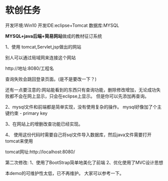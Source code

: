 # 软创任务

开发环境:Win10
开发IDE:eclipse+Tomcat
数据库:MYSQL

**MYSQL+java后端+简易网站**做成的教材征订系统

1、使用 tomcat,Servlet,jsp做出的网站


别人可以通过局域网来连接这个网站

http://地址:8080/工程名

查询失败会跳回登录页面。(是不是要改一下？)

还有一点要注意的:网站能看到的东西只有查询功能，删除修改增加，无论成功失败都不会在网上显示，只会在eclipse上显示。
但是你可以先添加再查询。

2、mysql文件和前端都是简单实现，没有使用复杂的操作。
mysql好像加了个主键约束 - primary key

3、在网站上的增删改查功能已经实现。

4、 使用这份代码时需要自己将sql文件导入数据库，然后java文件需要打开tomcat来使用

tomcat网址:http://localhost:8080/

第二次修改:
1、使用了BootStrap简单地美化了前端
2、优化使用了MVC设计思想


本demo的可维护性太低，已不再维护。
大家可以参考一下。
